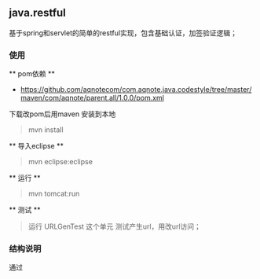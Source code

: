 
java.restful
----
基于spring和servlet的简单的restful实现，包含基础认证，加签验证逻辑；

### 使用
** pom依赖 **  
- https://github.com/aqnotecom/com.aqnote.java.codestyle/tree/master/maven/com/aqnote/parent.all/1.0.0/pom.xml

下载改pom后用maven 安装到本地
> mvn install

** 导入eclipse **
> mvn eclipse:eclipse

** 运行 **
> mvn tomcat:run

** 测试 **
> 运行 URLGenTest 这个单元 测试产生url，用改url访问； 


### 结构说明
通过


